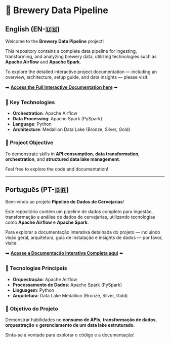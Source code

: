 # 🍺 Brewery Data Pipeline

## English (EN-🇺🇸)

Welcome to the **Brewery Data Pipeline** project!

This repository contains a complete data pipeline for ingesting, transforming, and analyzing brewery data, utilizing technologies such as **Apache Airflow** and **Apache Spark**.

To explore the detailed interactive project documentation — including an overview, architecture, setup guide, and data insights — please visit:

➡️ [**Access the Full Interactive Documentation here**](https://ferstuque.github.io/brewery_data/) ⬅️

### 🔧 Key Technologies

- **Orchestration**: Apache Airflow  
- **Data Processing**: Apache Spark (PySpark)  
- **Language**: Python  
- **Architecture**: Medallion Data Lake (Bronze, Silver, Gold)  

### 🎯 Project Objective

To demonstrate skills in **API consumption**, **data transformation**, **orchestration**, and **structured data lake management**.

Feel free to explore the code and documentation!

---

## Português (PT-🇧🇷)

Bem-vindo ao projeto **Pipeline de Dados de Cervejarias**!

Este repositório contém um pipeline de dados completo para ingestão, transformação e análise de dados de cervejarias, utilizando tecnologias como **Apache Airflow** e **Apache Spark**.

Para explorar a documentação interativa detalhada do projeto — incluindo visão geral, arquitetura, guia de instalação e insights de dados — por favor, visite:

➡️ [**Acesse a Documentação Interativa Completa aqui**](https://ferstuque.github.io/brewery_data/) ⬅️

### 🔧 Tecnologias Principais

- **Orquestração**: Apache Airflow  
- **Processamento de Dados**: Apache Spark (PySpark)  
- **Linguagem**: Python  
- **Arquitetura**: Data Lake Medallion (Bronze, Silver, Gold)  

### 🎯 Objetivo do Projeto

Demonstrar habilidades no **consumo de APIs**, **transformação de dados**, **orquestração** e **gerenciamento de um data lake estruturado**.

Sinta-se à vontade para explorar o código e a documentação!
